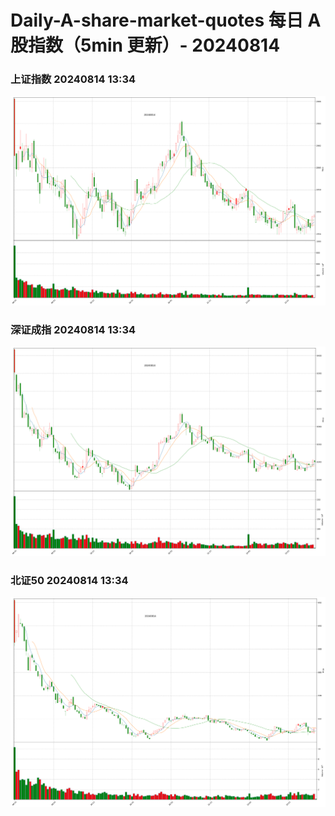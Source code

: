 
# Daily-A-share-market-quotes 每日 A 股指数（5min 更新）- 20240814

### 上证指数 20240814 13:34
![](./fig/2024/8/20240814-sh000001.png)

### 深证成指 20240814 13:34
![](./fig/2024/8/20240814-sz399001.png)

### 北证50 20240814 13:34
![](./fig/2024/8/20240814-bj899050.png)
